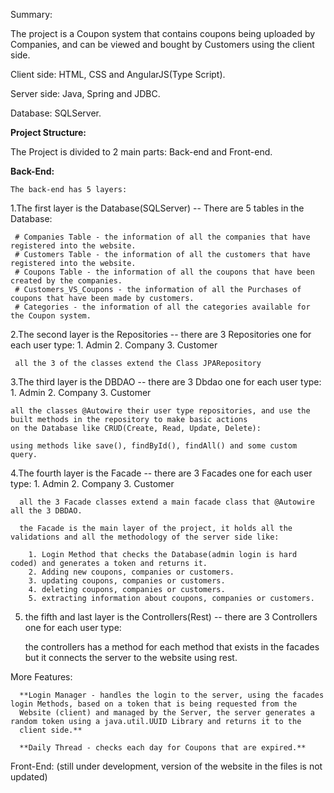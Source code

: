 Summary:

The project is a Coupon system that contains coupons being uploaded by Companies, and can be viewed and bought by Customers using the client side.

Client side: HTML, CSS and AngularJS(Type Script).

Server side: Java, Spring and JDBC.

Database: SQLServer.

 **Project Structure:**

The Project is divided to 2 main parts: Back-end and Front-end.

  **Back-End:**

    The back-end has 5 layers:

  1.The first layer is the Database(SQLServer) -- There are 5 tables in the Database:

     # Companies Table - the information of all the companies that have registered into the website.
     # Customers Table - the information of all the customers that have registered into the website.
     # Coupons Table - the information of all the coupons that have been created by the companies.
     # Customers_VS_Coupons - the information of all the Purchases of coupons that have been made by customers.
     # Categories - the information of all the categories available for the Coupon system.


  2.The second layer is the Repositories -- there are 3 Repositories one for each user type: 
     1. Admin
     2. Company
     3. Customer

     all the 3 of the classes extend the Class JPARepository

  3.The third layer is the DBDAO -- there are 3 Dbdao one for each user type:
    1. Admin
    2. Company
    3. Customer

    all the classes @Autowire their user type repositories, and use the built methods in the repository to make basic actions 
    on the Database like CRUD(Create, Read, Update, Delete):

    using methods like save(), findById(), findAll() and some custom query.

   4.The fourth layer is the Facade -- there are 3 Facades one for each user type:
      1. Admin
      2. Company
      3. Customer

      all the 3 Facade classes extend a main facade class that @Autowire all the 3 DBDAO.

      the Facade is the main layer of the project, it holds all the validations and all the methodology of the server side like:

        1. Login Method that checks the Database(admin login is hard coded) and generates a token and returns it.
        2. Adding new coupons, companies or customers.
        3. updating coupons, companies or customers.
        4. deleting coupons, companies or customers.
        5. extracting information about coupons, companies or customers.

   5. the fifth and last layer is the Controllers(Rest) -- there are 3 Controllers one for each user type:

        the controllers has a method for each method that exists in the facades but it connects the server to the website 
        using rest.

   More Features:

      **Login Manager - handles the login to the server, using the facades login Methods, based on a token that is being requested from the     
      Website (client) and managed by the Server, the server generates a random token using a java.util.UUID Library and returns it to the 
      client side.**

      **Daily Thread - checks each day for Coupons that are expired.**


Front-End: (still under development, version of the website in the files is not updated)

